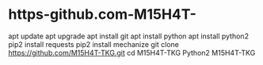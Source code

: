 # https-github.com-M15H4T-
apt update
apt upgrade
apt install git
apt install python
apt install python2
pip2 install requests
pip2 install mechanize
git clone https://github.com/M15H4T-TKG.git 
cd M15H4T-TKG
Python2 M15H4T-TKG
